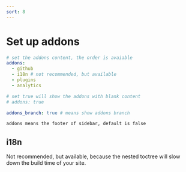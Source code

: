 ```yaml
---
sort: 8
---
```


# Set up addons

```yml
# set the addons content, the order is avaiable
addons:
  - github
  - i18n # not recommended, but available
  - plugins
  - analytics

# set true will show the addons with blank content
# addons: true

addons_branch: true # means show addons branch
```

```tip
addons means the footer of sidebar, default is false
```

## i18n
Not recommended, but available, because the nested toctree will slow down the build time of your site.
